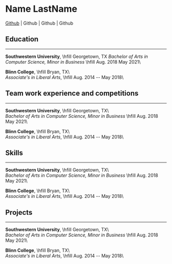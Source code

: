 # Name LastName
[Github](google.com) | Github | Github | Github 

## Education
------------
**Southwestern University**, \hfill  Georgetown, TX
*Bachelor of Arts in Computer Science, Minor in Business* \hfill Aug. 2018  May 2021\  

**Blinn College**, \hfill Bryan, TX\  
*Associate's in Liberal Arts*, \hfill Aug. 2014 -- May 2018\  

## Team work experience and competitions
------------

**Southwestern University**, \hfill  Georgetown, TX\  
*Bachelor of Arts in Computer Science, Minor in Business* \hfill Aug. 2018  May 2021\  

**Blinn College**, \hfill Bryan, TX\  
*Associate's in Liberal Arts*, \hfill Aug. 2014 -- May 2018\  

## Skills
------------

**Southwestern University**, \hfill  Georgetown, TX\  
*Bachelor of Arts in Computer Science, Minor in Business* \hfill Aug. 2018  May 2021\  

**Blinn College**, \hfill Bryan, TX\  
*Associate's in Liberal Arts*, \hfill Aug. 2014 -- May 2018\  

## Projects
------------

**Southwestern University**, \hfill  Georgetown, TX\  
*Bachelor of Arts in Computer Science, Minor in Business* \hfill Aug. 2018  May 2021\  

**Blinn College**, \hfill Bryan, TX\  
*Associate's in Liberal Arts*, \hfill Aug. 2014 -- May 2018\  
